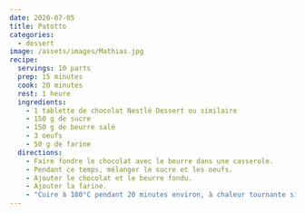 ```yaml
---
date: 2020-07-05
title: Patotto
categories:
  - dessert
image: /assets/images/Mathias.jpg
recipe:
  servings: 10 parts
  prep: 15 minutes
  cook: 20 minutes
  rest: 1 heure
  ingredients:
    - 1 tablette de chocolat Nestlé Dessert ou similaire
    - 150 g de sucre
    - 150 g de beurre salé
    - 3 oeufs
    - 50 g de farine
  directions:
    - Faire fondre le chocolat avec le beurre dans une casserole.
    - Pendant ce temps, mélanger le sucre et les oeufs.
    - Ajouter le chocolat et le beurre fondu.
    - Ajouter la farine.
    - "Cuire à 180°C pendant 20 minutes environ, à chaleur tournante si possible. Faire le test du couteau : pour une cuisson parfaite le couteau doit ressortir presque propre, mais pas tout à fait..."
---
```

